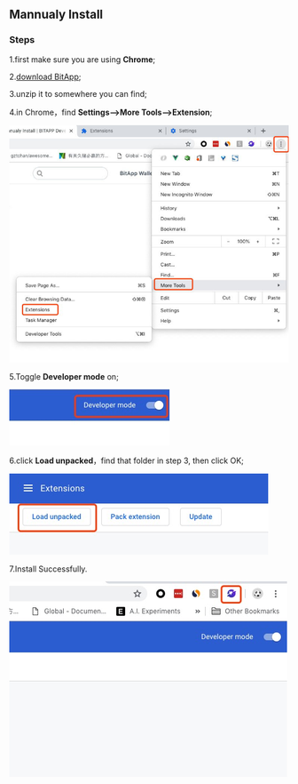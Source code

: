 ## Mannualy Install

### Steps

1.first make sure you are using **Chrome**;

2.[download BitApp](http://files.bitapp.net.cn/chrome-bitapp.zip);

3.unzip it to somewhere you can find;

4.in Chrome，find **Settings-->More Tools-->Extension**;

![setting](./setting.jpg)

5.Toggle **Developer mode** on;

![setting](./develop_mode.jpg)

6.click **Load unpacked**，find that folder in step 3, then click OK;

![setting](./load.jpg)

7.Install Successfully.

![setting](./install_success.jpg)